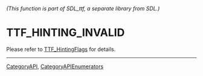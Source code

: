 ###### (This function is part of SDL_ttf, a separate library from SDL.)
# TTF_HINTING_INVALID

Please refer to [TTF_HintingFlags](TTF_HintingFlags) for details.

----
[CategoryAPI](CategoryAPI), [CategoryAPIEnumerators](CategoryAPIEnumerators)

